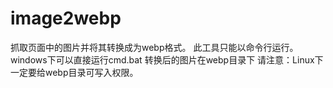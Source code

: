 # image2webp
抓取页面中的图片并将其转换成为webp格式。
此工具只能以命令行运行。
windows下可以直接运行cmd.bat
转换后的图片在webp目录下
请注意：Linux下一定要给webp目录可写入权限。
